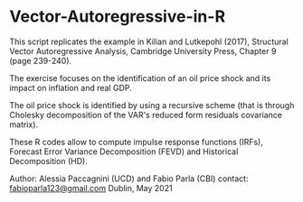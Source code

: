 # Vector-Autoregressive-in-R


This script replicates the example in Kilian and Lutkepohl (2017), Structural Vector Autoregressive
Analysis, Cambridge University Press, Chapter 9 (page 239-240).

The exercise focuses on the identification of an oil price shock and its impact on inflation and 
real GDP. 

The oil price shock is identified by using a recursive scheme (that is through Cholesky
decomposition of the VAR's reduced form residuals covariance matrix).

These R codes allow to compute impulse response functions (IRFs), Forecast Error Variance 
Decomposition (FEVD) and Historical Decomposition (HD).

Author: Alessia Paccagnini (UCD) and Fabio Parla (CBI)
contact: fabioparla123@gmail.com
Dublin, May 2021

